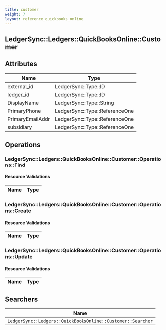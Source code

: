 ```yaml
---
title: customer
weight: 7
layout: reference_quickbooks_online
---
```


## LedgerSync::Ledgers::QuickBooksOnline::Customer

## Attributes

| Name | Type |
| ---- | ---- |
| external_id | LedgerSync::Type::ID |
| ledger_id | LedgerSync::Type::ID |
| DisplayName | LedgerSync::Type::String |
| PrimaryPhone | LedgerSync::Type::ReferenceOne |
| PrimaryEmailAddr | LedgerSync::Type::ReferenceOne |
| subsidiary | LedgerSync::Type::ReferenceOne |


## Operations

### LedgerSync::Ledgers::QuickBooksOnline::Customer::Operations::Find

#### Resource Validations

| Name | Type |
| ---- | ---- |
### LedgerSync::Ledgers::QuickBooksOnline::Customer::Operations::Create

#### Resource Validations

| Name | Type |
| ---- | ---- |
### LedgerSync::Ledgers::QuickBooksOnline::Customer::Operations::Update

#### Resource Validations

| Name | Type |
| ---- | ---- |

## Searchers

| Name |
| ---- |
| `LedgerSync::Ledgers::QuickBooksOnline::Customer::Searcher` |
